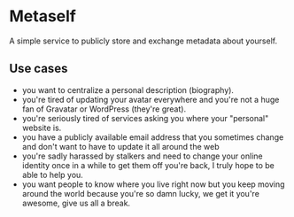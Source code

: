 # Metaself

A simple service to publicly store and exchange metadata about yourself.

## Use cases
- you want to centralize a personal description (biography).
- you're tired of updating your avatar everywhere and you're not a huge
fan of Gravatar or WordPress (they're great).
- you're seriously tired of services asking you where your "personal"
website is.
- you have a publicly available email address that you sometimes change
and don't want to have to update it all around the web
- you're sadly harassed by stalkers and need to change your online
identity once in a while to get them off you're back, I truly hope to be
able to help you.
- you want people to know where you live right now but you keep moving
around the world because you're so damn lucky, we get it you're awesome,
give us all a break.
